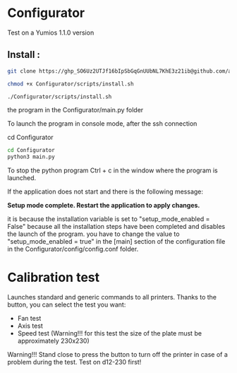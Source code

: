 # Configurator

Test on a Yumios 1.1.0 version

## Install :
```bash
git clone https://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@github.com/adnroboticsfr/Configurator.git
```

```bash
chmod +x Configurator/scripts/install.sh
```

```bash
./Configurator/scripts/install.sh
```

the program in the Configurator/main.py folder

To launch the program in console mode, after the ssh connection

cd Configurator

```bash
cd Configurator
python3 main.py
```
To stop the python program  Ctrl + c in the window where the program is launched.

If the application does not start and there is the following message:

**Setup mode complete. Restart the application to apply changes.**

it is because the installation variable is set to "setup_mode_enabled = False" because all the installation steps have been completed and disables the launch of the program. you have to change the value to "setup_mode_enabled = true" in the [main] section of the configuration file in the Configurator/config/config.conf folder.

# Calibration test

Launches standard and generic commands to all printers. Thanks to the button, you can select the test you want:

- Fan test
- Axis test
- Speed ​​test (Warning!!! for this test the size of the plate must be approximately 230x230)

Warning!!! Stand close to press the button to turn off the printer in case of a problem during the test. Test on d12-230 first!

